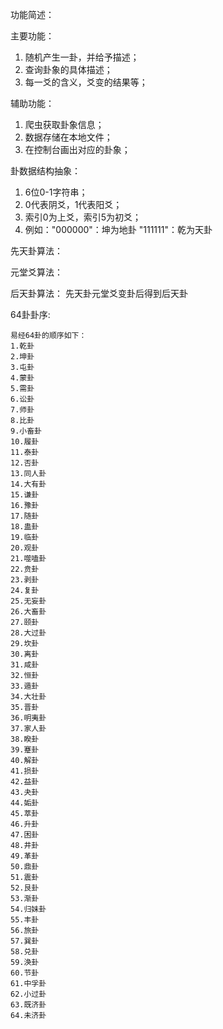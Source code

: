 

功能简述：

主要功能：
1. 随机产生一卦，并给予描述；
2. 查询卦象的具体描述；
3. 每一爻的含义，爻变的结果等；


辅助功能：
1. 爬虫获取卦象信息；
2. 数据存储在本地文件；
3. 在控制台画出对应的卦象；


卦数据结构抽象：
1. 6位0-1字符串；
2. 0代表阴爻，1代表阳爻；
3. 索引0为上爻，索引5为初爻；
4. 例如："000000"：坤为地卦  "111111"：乾为天卦

先天卦算法：



元堂爻算法：


后天卦算法：
    先天卦元堂爻变卦后得到后天卦


64卦卦序: 
```
易经64卦的顺序如下：
1.乾卦
2.坤卦
3.屯卦
4.蒙卦
5.需卦
6.讼卦
7.师卦
8.比卦
9.小畜卦
10.履卦
11.泰卦
12.否卦
13.同人卦
14.大有卦
15.谦卦
16.豫卦
17.随卦
18.蛊卦
19.临卦
20.观卦
21.噬嗑卦
22.贲卦
23.剥卦
24.复卦
25.无妄卦
26.大畜卦
27.颐卦
28.大过卦
29.坎卦
30.离卦
31.咸卦
32.恒卦
33.遁卦
34.大壮卦
35.晋卦
36.明夷卦
37.家人卦
38.睽卦
39.蹇卦
40.解卦
41.损卦
42.益卦
43.夬卦
44.姤卦
45.萃卦
46.升卦
47.困卦
48.井卦
49.革卦
50.鼎卦
51.震卦
52.艮卦
53.渐卦
54.归妹卦
55.丰卦
56.旅卦
57.巽卦
58.兑卦
59.涣卦
60.节卦
61.中孚卦
62.小过卦
63.既济卦
64.未济卦
```